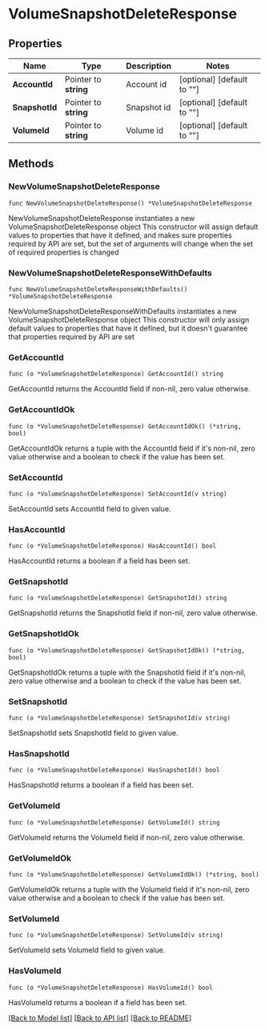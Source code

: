 # VolumeSnapshotDeleteResponse

## Properties

Name | Type | Description | Notes
------------ | ------------- | ------------- | -------------
**AccountId** | Pointer to **string** | Account id | [optional] [default to ""]
**SnapshotId** | Pointer to **string** | Snapshot id | [optional] [default to ""]
**VolumeId** | Pointer to **string** | Volume id | [optional] [default to ""]

## Methods

### NewVolumeSnapshotDeleteResponse

`func NewVolumeSnapshotDeleteResponse() *VolumeSnapshotDeleteResponse`

NewVolumeSnapshotDeleteResponse instantiates a new VolumeSnapshotDeleteResponse object
This constructor will assign default values to properties that have it defined,
and makes sure properties required by API are set, but the set of arguments
will change when the set of required properties is changed

### NewVolumeSnapshotDeleteResponseWithDefaults

`func NewVolumeSnapshotDeleteResponseWithDefaults() *VolumeSnapshotDeleteResponse`

NewVolumeSnapshotDeleteResponseWithDefaults instantiates a new VolumeSnapshotDeleteResponse object
This constructor will only assign default values to properties that have it defined,
but it doesn't guarantee that properties required by API are set

### GetAccountId

`func (o *VolumeSnapshotDeleteResponse) GetAccountId() string`

GetAccountId returns the AccountId field if non-nil, zero value otherwise.

### GetAccountIdOk

`func (o *VolumeSnapshotDeleteResponse) GetAccountIdOk() (*string, bool)`

GetAccountIdOk returns a tuple with the AccountId field if it's non-nil, zero value otherwise
and a boolean to check if the value has been set.

### SetAccountId

`func (o *VolumeSnapshotDeleteResponse) SetAccountId(v string)`

SetAccountId sets AccountId field to given value.

### HasAccountId

`func (o *VolumeSnapshotDeleteResponse) HasAccountId() bool`

HasAccountId returns a boolean if a field has been set.

### GetSnapshotId

`func (o *VolumeSnapshotDeleteResponse) GetSnapshotId() string`

GetSnapshotId returns the SnapshotId field if non-nil, zero value otherwise.

### GetSnapshotIdOk

`func (o *VolumeSnapshotDeleteResponse) GetSnapshotIdOk() (*string, bool)`

GetSnapshotIdOk returns a tuple with the SnapshotId field if it's non-nil, zero value otherwise
and a boolean to check if the value has been set.

### SetSnapshotId

`func (o *VolumeSnapshotDeleteResponse) SetSnapshotId(v string)`

SetSnapshotId sets SnapshotId field to given value.

### HasSnapshotId

`func (o *VolumeSnapshotDeleteResponse) HasSnapshotId() bool`

HasSnapshotId returns a boolean if a field has been set.

### GetVolumeId

`func (o *VolumeSnapshotDeleteResponse) GetVolumeId() string`

GetVolumeId returns the VolumeId field if non-nil, zero value otherwise.

### GetVolumeIdOk

`func (o *VolumeSnapshotDeleteResponse) GetVolumeIdOk() (*string, bool)`

GetVolumeIdOk returns a tuple with the VolumeId field if it's non-nil, zero value otherwise
and a boolean to check if the value has been set.

### SetVolumeId

`func (o *VolumeSnapshotDeleteResponse) SetVolumeId(v string)`

SetVolumeId sets VolumeId field to given value.

### HasVolumeId

`func (o *VolumeSnapshotDeleteResponse) HasVolumeId() bool`

HasVolumeId returns a boolean if a field has been set.


[[Back to Model list]](../README.md#documentation-for-models) [[Back to API list]](../README.md#documentation-for-api-endpoints) [[Back to README]](../README.md)


